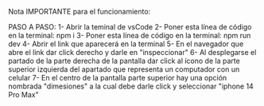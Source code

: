 Nota IMPORTANTE para el funcionamiento:

PASO A PASO:
  1- Abrir la teminal de vsCode
  2- Poner esta línea de código en la terminal: npm i
  3- Poner esta línea de código en la terminal: npm run dev
  4- Abrir el link que aparecerá en la terminal
  5- En el navegador que abre el link dar click derecho y darle en "inspeccionar"
  6- Al desplegarse el partado de la parte derecha de la pantalla dar click al ícono de la parte superior izquierda del apartado que representa un computador con un celular
  7- En el centro de la pantalla parte superior hay una opción nombrada "dimesiones" a la cual debe darle click y seleccionar "iphone 14 Pro Max"

